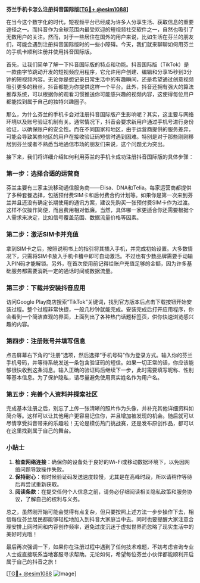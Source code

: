**芬兰手机卡怎么注册抖音国际版[[TG💪+ @esim1088](https://t.me/s/esim1088)]**

在当今这个数字化的时代，短视频平台已经成为许多人分享生活、获取信息的重要途径之一。而抖音作为全球范围内最受欢迎的短视频社交软件之一，自然也吸引了无数用户的关注。然而，对于一些居住在国外的用户来说，比如生活在芬兰的朋友们，可能会遇到注册抖音国际版时的一些小障碍。今天，我们就来聊聊如何用芬兰的手机卡顺利注册并使用抖音国际版。

首先，让我们简单了解一下抖音国际版的特点和功能。抖音国际版（TikTok）是一款由字节跳动开发的短视频应用程序，它允许用户创建、编辑和分享15秒到3分钟的短视频内容。无论你是想记录日常生活中的有趣瞬间，还是希望通过创意视频吸引更多的粉丝，抖音都能为你提供这样一个平台。此外，抖音还拥有强大的算法推荐系统，可以根据你的观看习惯推送你可能感兴趣的视频内容，这使得每位用户都能找到属于自己的独特兴趣圈子。

那么，为什么芬兰的手机卡会对注册抖音国际版产生影响呢？其实，这主要与网络环境以及账号验证机制有关。通常情况下，抖音会要求新用户通过手机号进行身份验证，以确保账户的安全性。而在不同国家和地区，由于运营商提供的服务差异，可能会导致某些地区的用户在接收验证码短信时遇到困难。特别是对于那些刚刚移居到芬兰或者不熟悉当地通信市场的朋友们来说，这个问题尤为突出。

接下来，我们将详细介绍如何利用芬兰的手机卡成功注册抖音国际版的具体步骤：

### 第一步：选择合适的运营商

芬兰主要有三家主流移动通信服务商——Elisa、DNA和Telia。每家运营商都提供了多种套餐选择，包括预付费SIM卡和后付费合约计划等。如果你是第一次来到芬兰并且还没有确定长期使用的通讯方案，建议先购买一张预付费SIM卡作为过渡。这样不仅操作简便，而且费用相对低廉。当然，具体哪一家更适合你还需要根据个人需求来决定，比如信号覆盖范围、数据流量价格等因素。

### 第二步：激活SIM卡并充值

拿到SIM卡之后，按照说明书上的指引将其插入手机，并完成初始设置。大多数情况下，只需将SIM卡放入手机卡槽中即可自动激活。不过也有少数品牌需要手动输入PIN码才能解锁。另外，在首次使用前记得给账户充值足够的金额，因为许多基础服务都需要消耗一定的通话时间或数据流量。

### 第三步：下载并安装抖音应用

访问Google Play商店搜索“TikTok”关键词，找到官方版本后点击下载按钮开始安装过程。整个过程非常快捷，一般几秒钟就能完成。安装完成后打开应用程序，你会看到一个简洁直观的界面，上面列出了各种热门话题标签页，供你快速浏览感兴趣的内容。

### 第四步：注册账号并填写信息

点击屏幕右下角的“注册”选项，然后选择“手机号码”作为登录方式。输入你的芬兰手机号码，并等待系统发送一条包含验证码的短信。如果一切正常的话，你应该能够很快收到这条消息。输入正确的验证码后继续下一步，此时需要填写昵称、性别等基本信息。为了保护隐私，请尽量避免使用真实姓名作为用户名。

### 第五步：完善个人资料并探索社区

完成基本注册之后，别忘了上传一张清晰的照片作为头像，并补充其他详细资料如简介等。这样可以让其他用户更容易记住你，并且增加被发现的机会。随后就可以尽情享受抖音带来的乐趣啦！无论是模仿热门挑战赛，还是发布原创作品，都可以在这里找到属于自己的舞台。

### 小贴士

1. **检查网络连接**：确保你的设备处于良好的Wi-Fi或移动数据环境下，以免因网络问题导致操作失败。
2. **保持耐心**：有时候验证码发送速度较慢，尤其是在高峰时段，所以请稍作等待后再尝试重新获取。
3. **阅读条款**：在提交任何个人信息之前，请务必仔细阅读相关隐私政策和服务协议，了解自己的权利与义务。

总之，虽然刚开始可能会觉得有点复杂，但只要按照上述方法一步步操作下去，相信每位芬兰居民都能够轻松地加入到抖音大家庭当中去。同时也要提醒大家注意合理安排上网时间和内容创作频率，避免过度沉迷于虚拟世界而忽略了现实生活中的美好时光哦！

最后再次强调一下，如果你在注册过程中遇到了任何技术难题，不妨考虑咨询专业人士或直接联系当地客服寻求帮助。无论如何，希望每位芬兰小伙伴都能顺利开启属于自己的抖音之旅！

[[TG💪+ @esim1088](https://t.me/s/esim1088) ![Image](https://i.postimg.cc/4NQfJmqS/Snipaste-2025-05-13-00-14-12.png)]